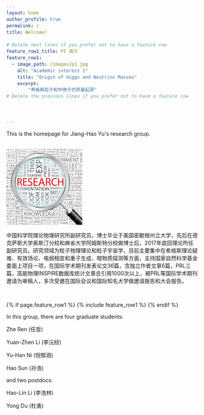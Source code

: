 ```yaml
---
layout: home
author_profile: true
permalink: /
title: Welcome!

# Delete next lines if you prefer not to have a feature row
feature_row1_title: PI 简介
feature_row1:
  - image_path: /images/p1.jpg
    alt: "Academic interest 1"
    title: "Origin of Higgs and Neutrino Masses"
    excerpt:
        "希格斯粒子和中微子的质量起源"
# Delete the previous lines if you prefer not to have a feature row



---
```

This is the homepage for Jiang-Hao Yu's research group.  
<br />

<img src="/images/p1.jpg" alt="于江浩" width="200"/>

中国科学院理论物理研究所副研究员，博士毕业于美国密歇根州立大学，先后在德克萨斯大学奥斯汀分校和麻省大学阿姆斯特分校做博士后，2017年底回理论所任副研究员。研究领域为粒子物理理论和粒子宇宙学，目前主要集中在希格斯理论疑难、有效场论、电弱相变和重子生成、暗物质探测等方面，主持国家自然科学基金委面上项目一项，在国际学术期刊发表论文36篇，含独立作者文章6篇，PRL三篇，高能物理INSPIRE数据库统计文章总引用1000次以上，被PRL等国际学术期刊邀请为审稿人，多次受邀在国际会议和国际知名大学做邀请报告和大会报告。


<!-- Delete next line if you prefer not to have a feature row. -->
<br />

{% if page.feature_row1 %}
  {% include feature_row1 %}
{% endif %}
<!-- Delete previous lines if you prefer not to have a feature row. -->


In this group, there are four graduate students:

Zhe Ren (任哲)

Yuan-Zhen Li (李沅桢)

Yu-Han Ni (倪郁涵)

Hao Sun (孙浩)

and two postdocs:

Hao-Lin Li (李浩林)

Yong Du (杜勇)



